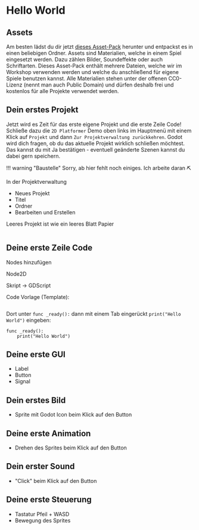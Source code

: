 # Hello World

## Assets

Am besten lädst du dir jetzt [dieses Asset-Pack](../assets/assets.zip) herunter und entpackst es in einen beliebigen Ordner. Assets sind Materialien, welche in einem Spiel eingesetzt werden. Dazu zählen Bilder, Soundeffekte oder auch Schriftarten. Dieses Asset-Pack enthält mehrere Dateien, welche wir im Workshop verwenden werden und welche du anschließend für eigene Spiele benutzen kannst. Alle Materialien stehen unter der offenen CC0-Lizenz (nennt man auch Public Domain) und dürfen deshalb frei und kostenlos für alle Projekte verwendet werden.

## Dein erstes Projekt

Jetzt wird es Zeit für das erste eigene Projekt und die erste Zeile Code! Schließe dazu die `2D Platformer` Demo oben links im Hauptmenü mit einem Klick auf `Projekt` und dann `Zur Projektverwaltung zurückkehren`. Godot wird dich fragen, ob du das aktuelle Projekt wirklich schließen möchtest. Das kannst du mit Ja bestätigen - eventuell geänderte Szenen kannst du dabei gern speichern.

!!! warning "Baustelle"
    Sorry, ab hier fehlt noch einiges. Ich arbeite daran ⛏

In der Projektverwaltung

- Neues Projekt
- Titel
- Ordner
- Bearbeiten und Erstellen

Leeres Projekt ist wie ein leeres Blatt Papier

![]()

## Deine erste Zeile Code

Nodes hinzufügen

Node2D

Skript -> GDScript

Code Vorlage (Template):

```gdscript

```

Dort unter `func _ready():` dann mit einem Tab eingerückt `print("Hello World")` eingeben:

```gdscript
func _ready():
    print("Hello World")
```

## Deine erste GUI

- Label
- Button
- Signal

## Dein erstes Bild

- Sprite mit Godot Icon beim Klick auf den Button

## Deine erste Animation

- Drehen des Sprites beim Klick auf den Button

## Dein erster Sound

- "Click" beim Klick auf den Button

## Deine erste Steuerung

- Tastatur Pfeil + WASD
- Bewegung des Sprites